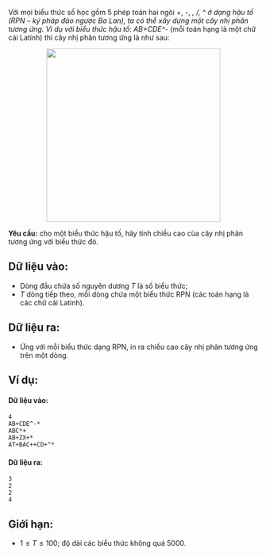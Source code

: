 Với mọi biểu thức số học gồm $5$ phép toán hai ngôi +, -, *, /, ^ ở dạng hậu tố (RPN – ký pháp đảo ngược Ba Lan), ta có thể xây dựng một cây nhị phân tương ứng. Ví dụ với biểu thức hậu tố: AB+CDE^-* (mỗi toán hạng là một chữ cái Latinh) thì cây nhị phân tương ứng là như sau:
<center><img src="/images/problems/499/RPNHEIGHT.png" width="350px" /></center>

**Yêu cầu:** cho một biểu thức hậu tố, hãy tính chiều cao của cây nhị phân tương ứng với biểu thức đó.

## Dữ liệu vào:
- Dòng đầu chứa số nguyên dương $T$ là số biểu thức;
- $T$ dòng tiếp theo, mỗi dòng chứa một biểu thức RPN (các toán hạng là các chữ cái Latinh).

## Dữ liệu ra:
- Ứng với mỗi biểu thức dạng RPN, in ra chiều cao cây nhị phân tương ứng trên một dòng.

## Ví dụ:
#### Dữ liệu vào:
```
4
AB+CDE^-*
ABC*+
AB+ZX+*
AT+BAC++CD+^*
```

#### Dữ liệu ra:
```
3
2
2
4
```

## Giới hạn:
- $1 ≤ T ≤ 100$; độ dài các biểu thức không quá $5000$.